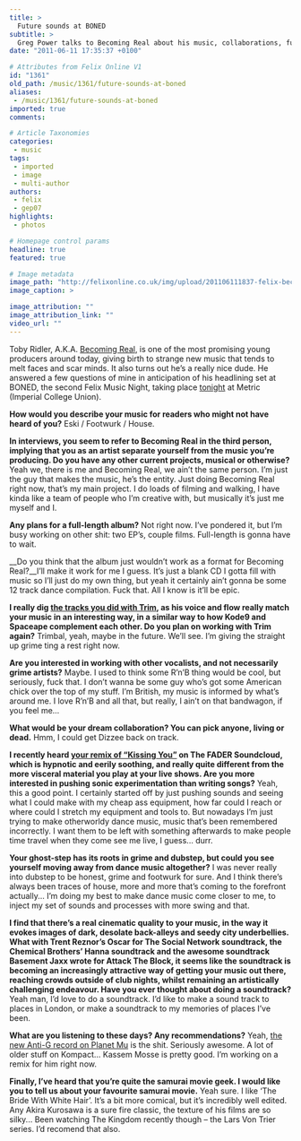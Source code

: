 ```yaml
---
title: >
  Future sounds at BONED
subtitle: >
  Greg Power talks to Becoming Real about his music, collaborations, future projects and Samurai movies in anticipation of his headlining set at BONED tonight
date: "2011-06-11 17:35:37 +0100"

# Attributes from Felix Online V1
id: "1361"
old_path: /music/1361/future-sounds-at-boned
aliases:
 - /music/1361/future-sounds-at-boned
imported: true
comments:

# Article Taxonomies
categories:
 - music
tags:
 - imported
 - image
 - multi-author
authors:
 - felix
 - gep07
highlights:
 - photos

# Homepage control params
headline: true
featured: true

# Image metadata
image_path: "http://felixonline.co.uk/img/upload/201106111837-felix-becoming-real.jpg"
image_caption: >

image_attribution: ""
image_attribution_link: ""
video_url: ""
---
```


Toby Ridler, A.K.A. [Becoming Real](http://www.myspace.com/becomingrealmusic), is one of the most promising young producers around today, giving birth to strange new music that tends to melt faces and scar minds. It also turns out he’s a really nice dude. He answered a few questions of mine in anticipation of his headlining set at BONED, the second Felix Music Night, taking place [tonight](https://www.facebook.com/event.php?eid=214310911933116&ref=ts) at Metric (Imperial College Union).

__How would you describe your music for readers who might not have heard of you?__
 Eski / Footwurk / House.

__In interviews, you seem to refer to Becoming Real in the third person, implying that you as an artist separate yourself from the music you’re producing. Do you have any other current projects, musical or otherwise?__
 Yeah we, there is me and Becoming Real, we ain’t the same person. I’m just the guy that makes the music, he’s the entity. Just doing Becoming Real right now, that’s my main project. I do loads of filming and walking, I have kinda like a team of people who I’m creative with, but musically it’s just me myself and I.

__Any plans for a full-length album?__
 Not right now. I’ve pondered it, but I’m busy working on other shit: two EP’s, couple films. Full-length is gonna have to wait.

__Do you think that the album just wouldn’t work as a format for Becoming Real?__I’ll make it work for me I guess. It’s just a blank CD I gotta fill with music so I’ll just do my own thing, but yeah it certainly ain’t gonna be some 12 track dance compilation. Fuck that. All I know is it’ll be epic.

__I really dig [the tracks you did with Trim](https://www.facebook.com/l.php?u=http%3A%2F%2Fwww.youtube.com%2Fwatch%3Fv%3DpKinPG4XpCQ&h=a019e), as his voice and flow really match your music in an interesting way, in a similar way to how Kode9 and Spaceape complement each other. Do you plan on working with Trim again?__
 Trimbal, yeah, maybe in the future. We’ll see. I’m giving the straight up grime ting a rest right now.

__Are you interested in working with other vocalists, and not necessarily grime artists?__
 Maybe. I used to think some R’n’B thing would be cool, but seriously, fuck that. I don’t wanna be some guy who’s got some American chick over the top of my stuff. I’m British, my music is informed by what’s around me. I love R’n’B and all that, but really, I ain’t on that bandwagon, if you feel me...

__What would be your dream collaboration? You can pick anyone, living or dead.__
 Hmm, I could get Dizzee back on track.

__I recently heard [your remix of “Kissing You”](http://soundcloud.com/fadermedia/becoming-real-kissing-you-mp3) on The FADER Soundcloud, which is hypnotic and eerily soothing, and really quite different from the more visceral material you play at your live shows. Are you more interested in pushing sonic experimentation than writing songs?__
 Yeah, this a good point. I certainly started off by just pushing sounds and seeing what I could make with my cheap ass equipment, how far could I reach or where could I stretch my equipment and tools to. But nowadays I’m just trying to make otherworldy dance music, music that’s been remembered incorrectly. I want them to be left with something afterwards to make people time travel when they come see me live, I guess... durr.

__Your ghost-step has its roots in grime and dubstep, but could you see yourself moving away from dance music altogether?__
 I was never really into dubstep to be honest, grime and footwurk for sure. And I think there’s always been traces of house, more and more that’s coming to the forefront actually... I’m doing my best to make dance music come closer to me, to inject my set of sounds and processes with more swing and that.

__I find that there’s a real cinematic quality to your music, in the way it evokes images of dark, desolate back-alleys and seedy city underbellies. What with Trent Reznor’s Oscar for The Social Network soundtrack, the Chemical Brothers’ Hanna soundtrack and the awesome soundtrack Basement Jaxx wrote for Attack The Block, it seems like the soundtrack is becoming an increasingly attractive way of getting your music out there, reaching crowds outside of club nights, whilst remaining an artistically challenging endeavour. Have you ever thought about doing a soundtrack?__
 Yeah man, I’d love to do a soundtrack. I’d like to make a sound track to places in London, or make a soundtrack to my memories of places I’ve been.

__What are you listening to these days? Any recommendations?__
 Yeah, [the new Anti-G record on Planet Mu](http://www.planet.mu/discography/ZIQ301) is the shit. Seriously awesome. A lot of older stuff on Kompact... Kassem Mosse is pretty good. I’m working on a remix for him right now.

__Finally, I’ve heard that you’re quite the samurai movie geek. I would like you to tell us about your favourite samurai movie.__
 Yeah sure. I like ‘The Bride With White Hair’. It’s a bit more comical, but it’s incredibly well edited. Any Akira Kurosawa is a sure fire classic, the texture of his films are so silky... Been watching The Kingdom recently though – the Lars Von Trier series. I’d recomend that also.
